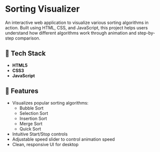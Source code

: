 # Sorting Visualizer

An interactive web application to visualize various sorting algorithms in action. Built using HTML, CSS, and JavaScript, this project helps users understand how different algorithms work through animation and step-by-step comparison.

## 🔧 Tech Stack

- **HTML5**
- **CSS3**
- **JavaScript**

## 📌 Features

- Visualizes popular sorting algorithms:
  - Bubble Sort
  - Selection Sort
  - Insertion Sort
  - Merge Sort
  - Quick Sort
- Intuitive Start/Stop controls
- Adjustable speed slider to control animation speed
- Clean, responsive UI for desktop
